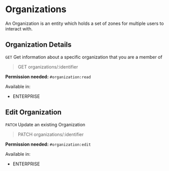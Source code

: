 # Organizations

An Organization is an entity which holds a set of zones for multiple users to interact with.

## Organization Details

`GET` Get information about a specific organization that you are a member of

> GET organizations/:identifier

**Permission needed:** `#organization:read`

Available in:

* ENTERPRISE


## Edit Organization

`PATCH` Update an existing Organization

> PATCH organizations/:identifier

**Permission needed:** `#organization:edit`

Available in:

* ENTERPRISE

